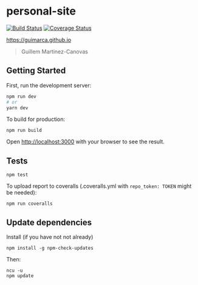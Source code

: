 # personal-site

[![Build Status](https://travis-ci.org/guimarca/personal-site.svg?branch=master)](https://travis-ci.org/guimarca/personal-site) [![Coverage Status](https://coveralls.io/repos/github/guimarca/personal-site/badge.svg?branch=master)](https://coveralls.io/github/guimarca/personal-site?branch=master)

https://guimarca.github.io

> Guillem Martinez-Canovas

## Getting Started

First, run the development server:

```bash
npm run dev
# or
yarn dev
```

To build for production:

```
npm run build
````

Open [http://localhost:3000](http://localhost:3000) with your browser to see the result.

## Tests

```
npm test
```

To upload report to coveralls (.coveralls.yml with `repo_token: TOKEN` might be needed):

```
npm run coveralls
```

## Update dependencies

Install (if you have not not already) 

```
npm install -g npm-check-updates
```

Then:

```
ncu -u
npm update
```
